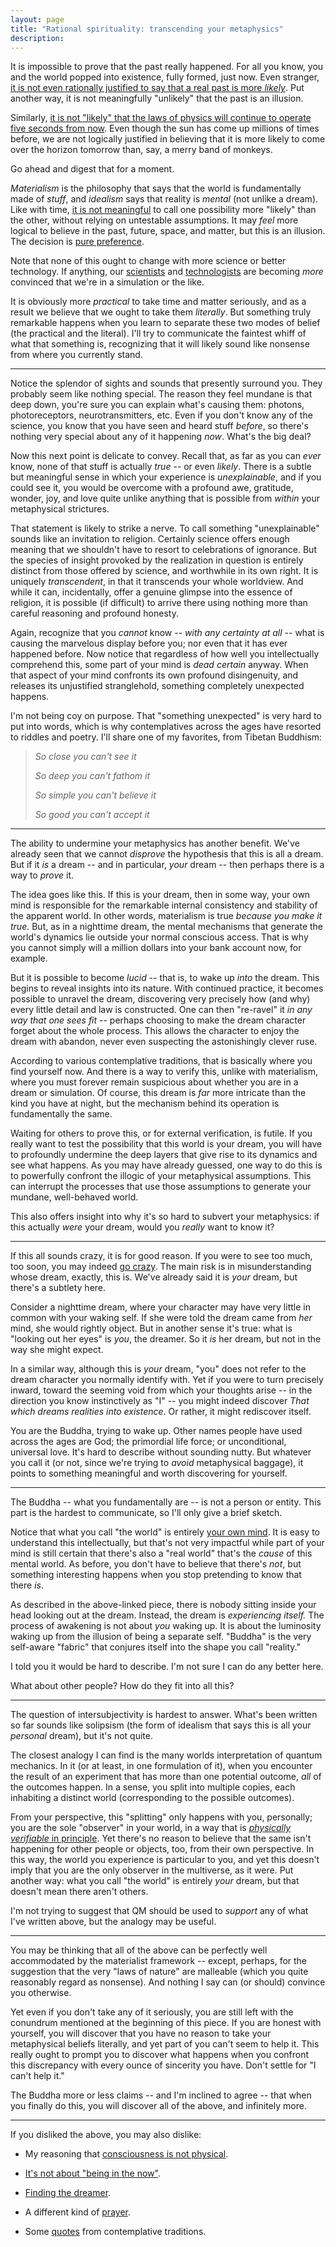 ```yaml
---
layout: page
title: "Rational spirituality: transcending your metaphysics"
description:
---
```



It is impossible to prove that the past really happened. For all you know, you
and the world popped into existence, fully formed, just now. Even stranger, [it
is not even rationally justified to say that a real past is more *likely*](past.html). 
Put another way, it is not meaningfully "unlikely" that the past is an illusion.

Similarly, [it is not "likely" that the laws of physics will continue to operate
five seconds from now](future.html). 
Even though the sun has come up millions of times before,
we are not logically justified in believing that it is more likely to come over 
the horizon tomorrow than, say, a merry band of monkeys.

 Go ahead and digest that for a moment.

*Materialism* is the philosophy that says that the world is fundamentally made
of *stuff*, and *idealism* says that reality is *mental* (not unlike a dream).
Like with time, [it is not meaningful](solipsism.html) to call one possibility 
more "likely" than the other, without relying on untestable assumptions. It may 
*feel* more logical to believe in the past, future, space, and matter, but this 
is an illusion. The decision is [pure preference](emotional.html).

Note that none of this ought to change with more science or better technology.
If anything, our [scientists](http://www.businessinsider.com/neil-degrasse-tyson-thinks-the-universe-might-be-a-simulation-2016-12) 
and [technologists](https://www.theverge.com/2016/6/2/11837874/elon-musk-says-odds-living-in-simulation) 
are becoming *more* convinced that we're in a simulation or the like.

It is obviously more *practical* to take time and matter seriously, and as
a result we believe that we ought to take them *literally*. But something
truly remarkable happens when you learn to separate these two modes of
belief (the practical and the literal). I'll try to communicate the faintest
whiff of what that something is, recognizing that it will likely sound like 
nonsense from where you currently stand.

---

Notice the splendor of sights and sounds that presently surround you. They
probably seem like nothing special. The reason they feel mundane is that deep 
down, you're sure you can explain what's causing them: photons, photoreceptors,
neurotransmitters, etc. Even if you don't know any of the science, you know
that you have seen and heard stuff *before*, so there's nothing very special
about any of it happening *now*. What's the big deal?

Now this next point is delicate to convey. Recall that, as far as you can *ever*
know, none of that stuff is actually *true* -- or even *likely*. There is a 
subtle but meaningful sense in which your experience is *unexplainable*, and if 
you could see it, you would be overcome with a profound awe, gratitude, wonder, 
joy, and love quite unlike anything that is possible from *within* your
metaphysical strictures.

That statement is likely to strike a nerve. To call something "unexplainable"
sounds like an invitation to religion. Certainly science offers enough meaning
that we shouldn't have to resort to celebrations of ignorance. But the species
of insight provoked by the realization in question is entirely distinct from 
those offered by science, and worthwhile in its own right. It is uniquely 
*transcendent*, in that it transcends your whole worldview. And while it can, 
incidentally, offer a genuine glimpse into the essence of religion, it is 
possible (if difficult) to arrive there using nothing more than careful 
reasoning and profound honesty.

Again, recognize that you *cannot* know -- *with any certainty at all* -- what
is causing the marvelous display before you; nor even that it has ever happened
before. Now notice that regardless of how well you intellectually comprehend
this, some part of your mind is *dead certain* anyway. When that aspect of your 
mind confronts its own profound disingenuity, and releases its unjustified 
stranglehold, something completely unexpected happens.

I'm not being coy on purpose. That "something unexpected" is very hard to put 
into words, which is why contemplatives across the ages have resorted to riddles 
and poetry. I'll share one of my favorites, from Tibetan Buddhism:

> *So close you can't see it*
>
> *So deep you can't fathom it*
>
> *So simple you can't believe it*
>
> *So good you can't accept it*

---

The ability to undermine your metaphysics has another benefit. We've already
seen that we cannot *disprove* the hypothesis that this is all a dream. But if
it *is* a dream -- and in particular, *your* dream -- then perhaps there is a
way to *prove* it.

The idea goes like this. If this is your dream, then in some way, your own mind
is responsible for the remarkable internal consistency and stability of the
apparent world. In other words, materialism is true *because you make it true.*
But, as in a nighttime dream, the mental mechanisms that generate the world's 
dynamics lie outside your normal conscious access. That is why you cannot simply 
will a million dollars into your bank account now, for example.

But it is possible to become *lucid* -- that is, to wake up *into* the dream.
This begins to reveal insights into its nature. With continued practice, it 
becomes possible to unravel the dream, discovering very precisely how (and why) 
every little detail and law is constructed. One can then "re-ravel" it *in any 
way that one sees fit* -- perhaps choosing to make the dream character forget 
about the whole process. This allows the character to enjoy the dream with 
abandon, never even suspecting the astonishingly clever ruse.

According to various contemplative traditions, that is basically where you find
yourself now. And there is a way to verify this, unlike with materialism, where
you must forever remain suspicious about whether you are in a dream or simulation.
Of course, this dream is *far* more intricate than the kind you have at night,
but the mechanism behind its operation is fundamentally the same.

Waiting for others to prove this, or for external verification, is futile. If
you really want to test the possibility that this world is your dream, you will
have to profoundly undermine the deep layers that give rise to its dynamics and
see what happens. As you may have already guessed, one way to do this is to
powerfully confront the illogic of your metaphysical assumptions. This can
interrupt the processes that use those assumptions to generate your mundane,
well-behaved world.

This also offers insight into why it's so hard to subvert your metaphysics: if 
this actually *were* your dream, would you *really* want to know it?

---

If this all sounds crazy, it is for good reason. If you were to see too much,
too soon, you may indeed [go crazy](insanity.html). The main risk is in
misunderstanding whose dream, exactly, this is. We've already said it is *your*
dream, but there's a subtlety here.

Consider a nighttime dream, where your character may have very little in common
with your waking self.
If she were told the dream came from *her* mind, she would rightly object. But
in another sense it's true: what is "looking out her eyes" is *you*, the
dreamer. So it *is* her dream, but not in the way she might expect.

In a similar way, although this is *your* dream, "you" does not refer to the
dream character you normally identify with. Yet if you were to turn precisely
inward, toward the seeming void from which your thoughts arise -- in the
direction you know instinctively as "I" -- you might indeed discover *That which
dreams realities into existence*. Or rather, it might rediscover itself.

You are the Buddha, trying to wake up. Other names people have used across the
ages are God; the primordial life force; or unconditional, universal love. It's
hard to describe without sounding nutty. But whatever you call it (or not, 
since we're trying to *avoid* metaphysical baggage), it points to something 
meaningful and worth discovering for yourself.

---

The Buddha -- what you fundamentally are -- is not a person or entity. This
part is the hardest to communicate, so I'll only give a brief sketch.

Notice that what you call "the world" is entirely 
[your own mind](consciousness.html).
It is easy to understand this intellectually, but that's not very impactful
while part of your mind is still certain that there's also a "real world" that's
the *cause* of this mental world. As before, you don't have to believe that
there's *not*, but something interesting happens when you stop pretending to
know that there *is*.

As described in the above-linked piece, there is nobody sitting inside your head 
looking out at the dream. Instead, the dream is *experiencing itself.* The 
process of awakening is not about *you* waking up. It is about the luminosity
waking up from the illusion of being a separate self. "Buddha" is the very 
self-aware "fabric" that conjures itself into the shape you call "reality."

I told you it would be hard to describe. I'm not sure I can do any better here.

What about other people? How do they fit into all this?

---

The question of intersubjectivity is hardest to answer. What's been written so
far sounds like solipsism (the form of idealism that says this is all your 
*personal* dream), but it's not quite.

The closest analogy I can find is the many worlds interpretation of quantum
mechanics. In it (or at least, in one formulation of it), when you encounter the
result of an experiment that has more than one potential outcome, *all* of the 
outcomes happen. In a sense, you split into multiple copies, each inhabiting
a distinct world (corresponding to the possible outcomes).

From your perspective, this "splitting" only happens with you, personally; you
are the sole "observer" in your world, in a way that is [*physically
verifiable* in principle](quantum-woo.html). Yet there's no reason
to believe that the same isn't happening for other people or objects, too, from
their own perspective. In this way, the world you experience is particular to
you, and yet this doesn't imply that you are the only observer in the
multiverse, as it were. Put another way: what you call "the world" is entirely
*your* dream, but that doesn't mean there aren't others.

I'm not trying to suggest that QM should be used to *support* any of what I've 
written above, but the analogy may be useful.

---

You may be thinking that all of the above can be perfectly well accommodated
by the materialist framework -- except, perhaps, for the suggestion that the 
very "laws of nature" are malleable (which you quite reasonably regard as
nonsense). And nothing I say can (or should) convince you otherwise.

Yet even if you don't take any of it seriously, you are still left with the
conundrum mentioned at the beginning of this piece. If you are honest with
yourself, you will discover that you have no reason to take your metaphysical
beliefs literally, and yet part of you can't seem to help it. This really ought 
to prompt you to discover what happens when you confront this discrepancy with 
every ounce of sincerity you have. Don't settle for "I can't help it."

The Buddha more or less claims -- and I'm inclined to agree -- that when you
finally do this, you will discover all of the above, and infinitely more.

---

If you disliked the above, you may also dislike:

* My reasoning that [consciousness is not physical](consciousness-physics.html).

* [It's not about "being in the now"](now.html).

* [Finding the dreamer](find-the-dreamer.html).

* A different kind of [prayer](prayer.html).

* Some [quotes](quotes.html) from contemplative traditions.

